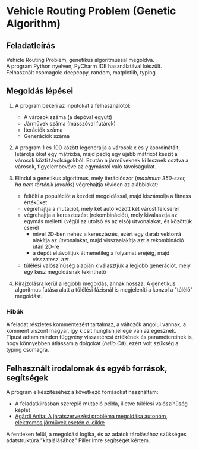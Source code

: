 # Vehicle Routing Problem (Genetic Algorithm)

## Feladatleírás
Vehicle Routing Problem, genetikus algoritmussal megoldva.  
A program Python nyelven, PyCharm IDE használatával készült.  
Felhasznált csomagok: deepcopy, random, matplotlib, typing

## Megoldás lépései

1. A program bekéri az inputokat a felhasználótól:
     - A városok száma (a depóval együtt)
     - Járművek száma (másszóval futárok)
     - Iterációk száma
     - Generációk száma

2. A program 1 és 100 között legenerálja a városok x és y koordinátáit, letárolja őket egy mátrixba, majd pedig egy újabb mátrixot készít a városok közti távolságokból. Ezután a járműveknek ki lesznek osztva a városok, figyelembevéve az egymástól való távolságukat.

3. Elindul a genetikus algoritmus, mely iterációszor (*maximum 350-szer, ha nem történik javulás*) végrehajtja röviden az alábbiakat:
     - feltölti a populációt a kezdeti megoldással, majd kiszámolja a fitness értéküket
     - végrehajtja a mutációt, mely két autó között két várost felcserél
     - végrehajtja a keresztezést (rekombinációt), mely kiválasztja az egymás melletti (végül az utolsó és az első) útvonalakat, és közöttük cserél
       - mivel 2D-ben nehéz a keresztezés, ezért egy darab vektorrá alakítja az útvonalakat, majd visszaalakítja azt a rekombináció után 2D-re
       - a depót eltávolítjuk átmenetileg a folyamat erejéig, majd visszateszi azt
     - túlélési valószínűség alapján kiválasztjuk a legjobb generációt, mely egy kész megoldásnak tekinthető

4. Kirajzolásra kerül a legjobb megoldás, annak hossza. A genetikus algoritmus futása alatt a túlélési fázisnál is megjeleníti a konzol a "túlélő" megoldást.

### Hibák

A feladat részletes kommentezést tartalmaz, a változók angolul vannak, a komment viszont magyar, így kicsit hunglish jellege van az egésznek.  
Típust adtam minden függvény visszatérési értékének és paramétereinek is, hogy könnyebben átlássam a dolgokat (*hello C#*), ezért volt szükség a typing csomagra.

## Felhasznált irodalomak és egyéb források, segítségek
A program elkészítéséhez a következő forrásokat használtam:
* A feladatkiírásban szereplő mutáció példa, illetve túlélési valószínűség képlet
* [Agárdi Anita: A járatszervezési probléma megoldása autonóm, elektromos járművek esetén c. cikke](http://www.tdk.uni-miskolc.hu/files/_elso_ot_oldala_vegleges.pdf)

A fentieken felül, a megoldási logika, és az adatok tárolásához szükséges adatstruktúra "kitalálásához" Piller Imre segítségét kértem.